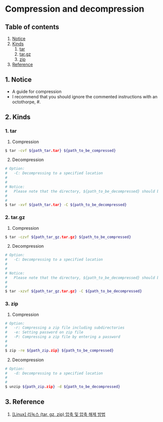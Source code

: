 # Compression and decompression


## Table of contents
1. [Notice](#notice)
2. [Kinds](#kinds)
   1. [tar](#tar)
   2. [tar.gz](#tar_gz)
   3. [zip](#zip)
3. [Reference](#ref)


## 1. Notice <a name="notice"></a>
- A guide for compression
- I recommend that you should ignore the commented instructions with an octothorpe, #.


## 2. Kinds <a name="kinds"></a>
### 1. tar <a name="tar"></a>
1. Compression
```bash
$ tar -cvf ${path_tar.tar} ${path_to_be_compressed}
```
2. Decompression
```bash
# Option:
#   -C: Decompressing to a specified location
#
#
# Notice:
#   Please note that the directory, ${path_to_be_decompressed} should be created in advance before decompressing.
#
#
$ tar -xvf ${path_tar.tar} -C ${path_to_be_decompressed}
```

### 2. tar.gz <a name="tar_gz"></a>
1. Compression
```bash
$ tar -czvf ${path_tar_gz.tar.gz} ${path_to_be_compressed}
```
2. Decompression
```bash
# Option:
#   -C: Decompressing to a specified location
#
#
# Notice:
#   Please note that the directory, ${path_to_be_decompressed} should be created in advance before decompressing.
#
#
$ tar -xzvf ${path_tar_gz.tar.gz} -C ${path_to_be_decompressed}
```

### 3. zip <a name="zip"></a>
1. Compression
```bash
# Option:
#   -r: Compressing a zip file including subdirectories
#   -e: Setting password on zip file
#   -P: Compressing a zip file by entering a password
#
#
$ zip -re ${path_zip.zip} ${path_to_be_compressed}
```
2. Decompression
```bash
# Option:
#   -d: Decompressing to a specified location
#
#
$ unzip ${path_zip.zip} -d ${path_to_be_decompressed}
```


## 3. Reference <a name="ref"></a>
1. [[Linux] 리눅스 (tar, gz, zip) 압축 및 압축 해제 방법](https://coding-factory.tistory.com/805)